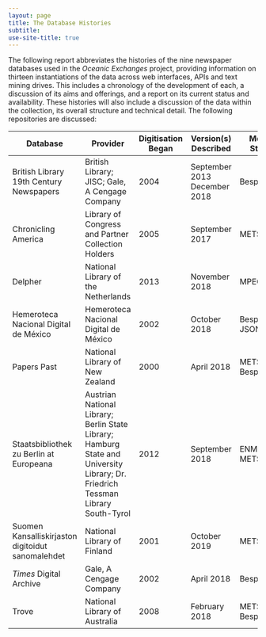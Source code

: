 ```yaml
---
layout: page
title: The Database Histories
subtitle:
use-site-title: true
---
```


The following report abbreviates the histories of the nine newspaper
databases used in the *Oceanic Exchanges* project, providing information
on thirteen instantiations of the data across web interfaces, APIs and
text mining drives. This includes a chronology of the development of
each, a discussion of its aims and offerings, and a report on its
current status and availability. These histories will also include a
discussion of the data within the collection, its overall structure and
technical detail. The following repositories are discussed:

<table>
<thead>
<tr class="header">
<th>Database</th>
<th>Provider</th>
<th>Digitisation Began</th>
<th>Version(s) Described</th>
<th>Metadata Standard</th>
</tr>
</thead>
<tbody>
<tr class="even">
<td>British Library 19th Century Newspapers</td>
<td>British Library; JISC; Gale, A Cengage Company</td>
<td>2004</td>
<td>September 2013<br />
December 2018</td>
<td>Bespoke XML</td>
</tr>

<tr class="odd">
<td>Chronicling America</td>
<td>Library of Congress and Partner Collection Holders</td>
<td>2005</td>
<td>September 2017</td>
<td>METS/ALTO</td>
</tr>

<tr class="even">
<td>Delpher</td>
<td>National Library of the Netherlands</td>
<td>2013</td>
<td>November 2018</td>
<td>MPEG21/ALTO</td>
</tr>

<tr class="even">
<td>Hemeroteca Nacional Digital de México</td>
<td>Hemeroteca Nacional Digital de México</td>
<td>2002</td>
<td>October 2018</td>
<td>Bespoke JSON</td>
</tr>

<tr class="even">
<td>Papers Past</td>
<td>National Library of New Zealand</td>
<td>2000</td>
<td>April 2018</td>
<td>METS/ALTO &amp; Bespoke XML</td>
</tr>

<tr class="odd">
<td>Staatsbibliothek zu Berlin at Europeana</td>
<td>Austrian National Library; Berlin State Library; Hamburg State and University Library; Dr. Friedrich Tessman Library South-Tyrol</td>
<td>2012</td>
<td>September 2018</td>
<td>ENMAP METS/ALTO</td>
</tr>

<tr class="odd">
<td>Suomen Kansalliskirjaston digitoidut sanomalehdet</td>
<td>National Library of Finland</td>
<td>2001</td>
<td>October 2019</td>
<td>METS/ALTO</td>
</tr>

<tr class="odd">
<td><em>Times</em> Digital Archive</td>
<td>Gale, A Cengage Company</td>
<td>2002</td>
<td>April 2018</td>
<td>Bespoke XML</td>
</tr>

<tr class="odd">
<td>Trove</td>
<td>National Library of Australia</td>
<td>2008</td>
<td>February 2018</td>
<td>METS/ALTO &amp; Bespoke XML</td>
</tr>

</tbody>
</table>

